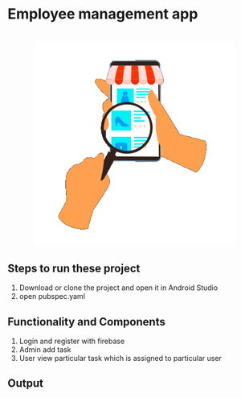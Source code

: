 # Employee management app

<h1 align="center"> <center><img src="https://github.com/manavshah123/Search_Fruit_Ecommerce/blob/master/OP/animation_500_kzy2siu2.gif"  width="400"></h1>

## Steps to run these project
1. Download or clone the project and open it in Android Studio
2. open pubspec.yaml
  
## Functionality and Components
  1. Login and register with firebase
  2. Admin add task
  3. User view particular task which is assigned to particular user
  
## Output
<br>
<p float="left">

</p>

